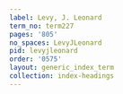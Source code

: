 ```yaml
---
label: Levy, J. Leonard
term_no: term227
pages: '805'
no_spaces: LevyJLeonard
pid: levyjleonard
order: '0575'
layout: generic_index_term
collection: index-headings
---
```

